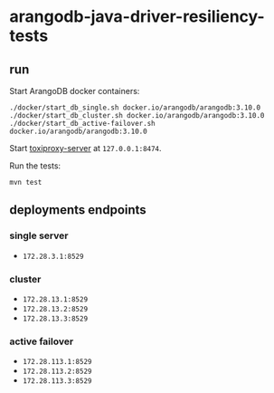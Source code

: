 # arangodb-java-driver-resiliency-tests

## run

Start ArangoDB docker containers:
```shell
./docker/start_db_single.sh docker.io/arangodb/arangodb:3.10.0
./docker/start_db_cluster.sh docker.io/arangodb/arangodb:3.10.0
./docker/start_db_active-failover.sh docker.io/arangodb/arangodb:3.10.0
```

Start [toxiproxy-server](https://github.com/Shopify/toxiproxy) at `127.0.0.1:8474`.

Run the tests:
```shell
mvn test
```

## deployments endpoints

### single server
- `172.28.3.1:8529`

### cluster
- `172.28.13.1:8529`
- `172.28.13.2:8529`
- `172.28.13.3:8529`

### active failover
- `172.28.113.1:8529`
- `172.28.113.2:8529`
- `172.28.113.3:8529`
